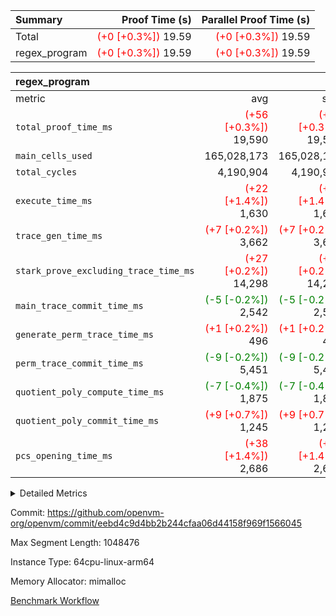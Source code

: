 | Summary | Proof Time (s) | Parallel Proof Time (s) |
|:---|---:|---:|
| Total | <span style='color: red'>(+0 [+0.3%])</span> 19.59 | <span style='color: red'>(+0 [+0.3%])</span> 19.59 |
| regex_program | <span style='color: red'>(+0 [+0.3%])</span> 19.59 | <span style='color: red'>(+0 [+0.3%])</span> 19.59 |


| regex_program |||||
|:---|---:|---:|---:|---:|
|metric|avg|sum|max|min|
| `total_proof_time_ms ` | <span style='color: red'>(+56 [+0.3%])</span> 19,590 | <span style='color: red'>(+56 [+0.3%])</span> 19,590 | <span style='color: red'>(+56 [+0.3%])</span> 19,590 | <span style='color: red'>(+56 [+0.3%])</span> 19,590 |
| `main_cells_used     ` |  165,028,173 |  165,028,173 |  165,028,173 |  165,028,173 |
| `total_cycles        ` |  4,190,904 |  4,190,904 |  4,190,904 |  4,190,904 |
| `execute_time_ms     ` | <span style='color: red'>(+22 [+1.4%])</span> 1,630 | <span style='color: red'>(+22 [+1.4%])</span> 1,630 | <span style='color: red'>(+22 [+1.4%])</span> 1,630 | <span style='color: red'>(+22 [+1.4%])</span> 1,630 |
| `trace_gen_time_ms   ` | <span style='color: red'>(+7 [+0.2%])</span> 3,662 | <span style='color: red'>(+7 [+0.2%])</span> 3,662 | <span style='color: red'>(+7 [+0.2%])</span> 3,662 | <span style='color: red'>(+7 [+0.2%])</span> 3,662 |
| `stark_prove_excluding_trace_time_ms` | <span style='color: red'>(+27 [+0.2%])</span> 14,298 | <span style='color: red'>(+27 [+0.2%])</span> 14,298 | <span style='color: red'>(+27 [+0.2%])</span> 14,298 | <span style='color: red'>(+27 [+0.2%])</span> 14,298 |
| `main_trace_commit_time_ms` | <span style='color: green'>(-5 [-0.2%])</span> 2,542 | <span style='color: green'>(-5 [-0.2%])</span> 2,542 | <span style='color: green'>(-5 [-0.2%])</span> 2,542 | <span style='color: green'>(-5 [-0.2%])</span> 2,542 |
| `generate_perm_trace_time_ms` | <span style='color: red'>(+1 [+0.2%])</span> 496 | <span style='color: red'>(+1 [+0.2%])</span> 496 | <span style='color: red'>(+1 [+0.2%])</span> 496 | <span style='color: red'>(+1 [+0.2%])</span> 496 |
| `perm_trace_commit_time_ms` | <span style='color: green'>(-9 [-0.2%])</span> 5,451 | <span style='color: green'>(-9 [-0.2%])</span> 5,451 | <span style='color: green'>(-9 [-0.2%])</span> 5,451 | <span style='color: green'>(-9 [-0.2%])</span> 5,451 |
| `quotient_poly_compute_time_ms` | <span style='color: green'>(-7 [-0.4%])</span> 1,875 | <span style='color: green'>(-7 [-0.4%])</span> 1,875 | <span style='color: green'>(-7 [-0.4%])</span> 1,875 | <span style='color: green'>(-7 [-0.4%])</span> 1,875 |
| `quotient_poly_commit_time_ms` | <span style='color: red'>(+9 [+0.7%])</span> 1,245 | <span style='color: red'>(+9 [+0.7%])</span> 1,245 | <span style='color: red'>(+9 [+0.7%])</span> 1,245 | <span style='color: red'>(+9 [+0.7%])</span> 1,245 |
| `pcs_opening_time_ms ` | <span style='color: red'>(+38 [+1.4%])</span> 2,686 | <span style='color: red'>(+38 [+1.4%])</span> 2,686 | <span style='color: red'>(+38 [+1.4%])</span> 2,686 | <span style='color: red'>(+38 [+1.4%])</span> 2,686 |



<details>
<summary>Detailed Metrics</summary>

| group | num_segments | keygen_time_ms | commit_exe_time_ms |
| --- | --- | --- | --- |
| regex_program | 1 | 724 | 41 | 

| group | air_name | quotient_deg | interactions | constraints |
| --- | --- | --- | --- | --- |
| regex_program | AccessAdapterAir<16> | 2 | 5 | 14 | 
| regex_program | AccessAdapterAir<2> | 2 | 5 | 14 | 
| regex_program | AccessAdapterAir<32> | 2 | 5 | 14 | 
| regex_program | AccessAdapterAir<4> | 2 | 5 | 14 | 
| regex_program | AccessAdapterAir<64> | 2 | 5 | 14 | 
| regex_program | AccessAdapterAir<8> | 2 | 5 | 14 | 
| regex_program | BitwiseOperationLookupAir<8> | 2 | 2 | 4 | 
| regex_program | KeccakVmAir | 2 | 321 | 4,571 | 
| regex_program | MemoryMerkleAir<8> | 2 | 4 | 40 | 
| regex_program | PersistentBoundaryAir<8> | 2 | 3 | 6 | 
| regex_program | PhantomAir | 2 | 3 | 5 | 
| regex_program | Poseidon2PeripheryAir<BabyBearParameters>, 1> | 2 | 1 | 286 | 
| regex_program | ProgramAir | 1 | 1 | 4 | 
| regex_program | RangeTupleCheckerAir<2> | 1 | 1 | 4 | 
| regex_program | VariableRangeCheckerAir | 1 | 1 | 4 | 
| regex_program | VmAirWrapper<Rv32BaseAluAdapterAir, BaseAluCoreAir<4, 8> | 2 | 19 | 43 | 
| regex_program | VmAirWrapper<Rv32BaseAluAdapterAir, LessThanCoreAir<4, 8> | 2 | 17 | 39 | 
| regex_program | VmAirWrapper<Rv32BaseAluAdapterAir, ShiftCoreAir<4, 8> | 2 | 23 | 90 | 
| regex_program | VmAirWrapper<Rv32BranchAdapterAir, BranchEqualCoreAir<4> | 2 | 11 | 25 | 
| regex_program | VmAirWrapper<Rv32BranchAdapterAir, BranchLessThanCoreAir<4, 8> | 2 | 13 | 41 | 
| regex_program | VmAirWrapper<Rv32CondRdWriteAdapterAir, Rv32JalLuiCoreAir> | 2 | 10 | 22 | 
| regex_program | VmAirWrapper<Rv32HintStoreAdapterAir, Rv32HintStoreCoreAir> | 2 | 15 | 17 | 
| regex_program | VmAirWrapper<Rv32JalrAdapterAir, Rv32JalrCoreAir> | 2 | 16 | 20 | 
| regex_program | VmAirWrapper<Rv32LoadStoreAdapterAir, LoadSignExtendCoreAir<4, 8> | 2 | 18 | 33 | 
| regex_program | VmAirWrapper<Rv32LoadStoreAdapterAir, LoadStoreCoreAir<4> | 2 | 17 | 38 | 
| regex_program | VmAirWrapper<Rv32MultAdapterAir, DivRemCoreAir<4, 8> | 2 | 25 | 88 | 
| regex_program | VmAirWrapper<Rv32MultAdapterAir, MulHCoreAir<4, 8> | 2 | 24 | 38 | 
| regex_program | VmAirWrapper<Rv32MultAdapterAir, MultiplicationCoreAir<4, 8> | 2 | 19 | 26 | 
| regex_program | VmAirWrapper<Rv32RdWriteAdapterAir, Rv32AuipcCoreAir> | 2 | 11 | 15 | 
| regex_program | VmConnectorAir | 2 | 3 | 9 | 

| group | air_name | segment | rows | prep_cols | perm_cols | main_cols | cells |
| --- | --- | --- | --- | --- | --- | --- | --- |
| regex_program | AccessAdapterAir<2> | 0 | 64 |  | 24 | 11 | 2,240 | 
| regex_program | AccessAdapterAir<4> | 0 | 32 |  | 24 | 13 | 1,184 | 
| regex_program | AccessAdapterAir<8> | 0 | 131,072 |  | 24 | 17 | 5,373,952 | 
| regex_program | BitwiseOperationLookupAir<8> | 0 | 65,536 | 3 | 8 | 2 | 655,360 | 
| regex_program | KeccakVmAir | 0 | 32 |  | 1,288 | 3,164 | 142,464 | 
| regex_program | MemoryMerkleAir<8> | 0 | 131,072 |  | 20 | 32 | 6,815,744 | 
| regex_program | PersistentBoundaryAir<8> | 0 | 131,072 |  | 12 | 20 | 4,194,304 | 
| regex_program | PhantomAir | 0 | 512 |  | 12 | 6 | 9,216 | 
| regex_program | Poseidon2PeripheryAir<BabyBearParameters>, 1> | 0 | 16,384 |  | 8 | 300 | 5,046,272 | 
| regex_program | ProgramAir | 0 | 131,072 |  | 8 | 10 | 2,359,296 | 
| regex_program | RangeTupleCheckerAir<2> | 0 | 524,288 | 2 | 8 | 1 | 4,718,592 | 
| regex_program | VariableRangeCheckerAir | 0 | 262,144 | 2 | 8 | 1 | 2,359,296 | 
| regex_program | VmAirWrapper<Rv32BaseAluAdapterAir, BaseAluCoreAir<4, 8> | 0 | 2,097,152 |  | 80 | 36 | 243,269,632 | 
| regex_program | VmAirWrapper<Rv32BaseAluAdapterAir, LessThanCoreAir<4, 8> | 0 | 65,536 |  | 40 | 37 | 5,046,272 | 
| regex_program | VmAirWrapper<Rv32BaseAluAdapterAir, ShiftCoreAir<4, 8> | 0 | 262,144 |  | 52 | 53 | 27,525,120 | 
| regex_program | VmAirWrapper<Rv32BranchAdapterAir, BranchEqualCoreAir<4> | 0 | 524,288 |  | 48 | 26 | 38,797,312 | 
| regex_program | VmAirWrapper<Rv32BranchAdapterAir, BranchLessThanCoreAir<4, 8> | 0 | 262,144 |  | 56 | 32 | 23,068,672 | 
| regex_program | VmAirWrapper<Rv32CondRdWriteAdapterAir, Rv32JalLuiCoreAir> | 0 | 131,072 |  | 44 | 18 | 8,126,464 | 
| regex_program | VmAirWrapper<Rv32HintStoreAdapterAir, Rv32HintStoreCoreAir> | 0 | 16,384 |  | 36 | 26 | 1,015,808 | 
| regex_program | VmAirWrapper<Rv32JalrAdapterAir, Rv32JalrCoreAir> | 0 | 131,072 |  | 36 | 28 | 8,388,608 | 
| regex_program | VmAirWrapper<Rv32LoadStoreAdapterAir, LoadSignExtendCoreAir<4, 8> | 0 | 1,024 |  | 76 | 35 | 113,664 | 
| regex_program | VmAirWrapper<Rv32LoadStoreAdapterAir, LoadStoreCoreAir<4> | 0 | 2,097,152 |  | 72 | 40 | 234,881,024 | 
| regex_program | VmAirWrapper<Rv32MultAdapterAir, DivRemCoreAir<4, 8> | 0 | 128 |  | 104 | 57 | 20,608 | 
| regex_program | VmAirWrapper<Rv32MultAdapterAir, MulHCoreAir<4, 8> | 0 | 256 |  | 100 | 39 | 35,584 | 
| regex_program | VmAirWrapper<Rv32MultAdapterAir, MultiplicationCoreAir<4, 8> | 0 | 65,536 |  | 80 | 31 | 7,274,496 | 
| regex_program | VmAirWrapper<Rv32RdWriteAdapterAir, Rv32AuipcCoreAir> | 0 | 65,536 |  | 28 | 21 | 3,211,264 | 
| regex_program | VmConnectorAir | 0 | 2 | 1 | 12 | 4 | 32 | 

| group | segment | trace_gen_time_ms | total_proof_time_ms | total_cycles | total_cells | stark_prove_excluding_trace_time_ms | quotient_poly_compute_time_ms | quotient_poly_commit_time_ms | perm_trace_commit_time_ms | pcs_opening_time_ms | main_trace_commit_time_ms | main_cells_used | generate_perm_trace_time_ms | execute_time_ms |
| --- | --- | --- | --- | --- | --- | --- | --- | --- | --- | --- | --- | --- | --- | --- |
| regex_program | 0 | 3,662 | 19,590 | 4,190,904 | 632,452,480 | 14,298 | 1,875 | 1,245 | 5,451 | 2,686 | 2,542 | 165,028,173 | 496 | 1,630 | 

</details>


Commit: https://github.com/openvm-org/openvm/commit/eebd4c9d4bb2b244cfaa06d44158f969f1566045

Max Segment Length: 1048476

Instance Type: 64cpu-linux-arm64

Memory Allocator: mimalloc

[Benchmark Workflow](https://github.com/openvm-org/openvm/actions/runs/12660237091)
